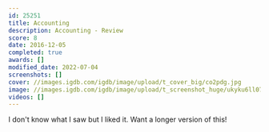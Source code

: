 ```yaml
---
id: 25251
title: Accounting
description: Accounting - Review
score: 8
date: 2016-12-05
completed: true
awards: []
modified_date: 2022-07-04
screenshots: []
cover: //images.igdb.com/igdb/image/upload/t_cover_big/co2pdg.jpg
image: //images.igdb.com/igdb/image/upload/t_screenshot_huge/ukyku6ll07ljbedxkpjx.jpg
videos: []
---
```

I don't know what I saw but I liked it. Want a longer version of this!